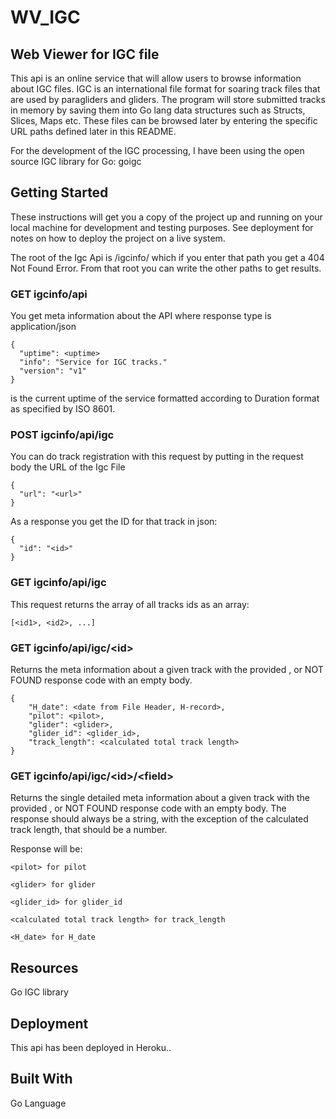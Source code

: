 # WV_IGC
## Web Viewer for IGC file
 
This api is an online service that will allow users to browse information about IGC files.
IGC is an international file format for soaring track files that are used by paragliders and gliders.
The program will store submitted tracks in memory by saving them into Go lang data structures such as Structs, Slices, Maps etc.
These files can be browsed later by entering the specific URL paths defined later in this README.
 
For the development of the IGC processing, I have been using the open source IGC library for Go: goigc
 
 
 
## Getting Started
 
These instructions will get you a copy of the project up and running on your local machine for development and testing purposes. See deployment for notes on how to deploy the project on a live system.
 
The root of the Igc Api is /igcinfo/ which if you enter that path you get a 404 Not Found Error. From that root you can write the other paths to get results.
 
 
### GET igcinfo/api
 
You get meta information about the API where response type is application/json
 
    {
      "uptime": <uptime>
      "info": "Service for IGC tracks."
      "version": "v1"
    }
 
 <uptime> is the current uptime of the service formatted according to Duration format as specified by ISO 8601.
 
 
### POST igcinfo/api/igc
 
You can do track registration with this request by putting in the request body the URL of the Igc File
 
    {
      "url": "<url>"
    }
 
 
As a response you get the ID for that track in json:
 
    {
      "id": "<id>"
    }
 
 
 
### GET igcinfo/api/igc
 
This request returns the array of all tracks ids as an array:
   
    [<id1>, <id2>, ...]
       
 
 
### GET igcinfo/api/igc/\<id\>
 
Returns the meta information about a given track with the provided <id>, or NOT FOUND response code with an empty body.
   
    {
        "H_date": <date from File Header, H-record>,
        "pilot": <pilot>,
        "glider": <glider>,
        "glider_id": <glider_id>,
        "track_length": <calculated total track length>
    }
 
 
### GET igcinfo/api/igc/\<id\>/\<field\>
 
Returns the single detailed meta information about a given track with the provided <id>, or NOT FOUND response code with an empty body. The response should always be a string, with the exception of the calculated track length, that should be a number.
 
Response will be:
 
    <pilot> for pilot
   
    <glider> for glider
   
    <glider_id> for glider_id
   
    <calculated total track length> for track_length
   
    <H_date> for H_date
   
 
 
## Resources
 
Go IGC library
 
 
## Deployment
 
This api has been deployed in Heroku..
 
 
## Built With
 
Go Language

